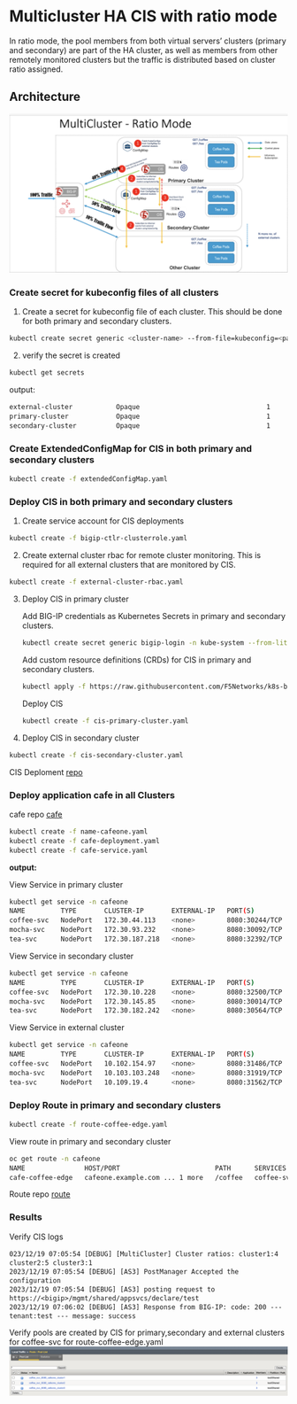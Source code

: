 # Multicluster HA CIS with ratio mode
 
In ratio mode, the pool members from both virtual servers’ clusters (primary and secondary) are part of the HA cluster, as well as members from other remotely monitored clusters but the traffic is distributed based on cluster ratio assigned.

## Architecture

![Architecture](../images/ratio.png)

### Create secret for kubeconfig files of all clusters

1. Create a secret for kubeconfig file of each cluster. This should be done for both primary and secondary clusters.
```bash
kubectl create secret generic <cluster-name> --from-file=kubeconfig=<path-to-kubeconfig-file>
``` 
2. verify the secret is created
```bash
kubectl get secrets
```
output:
```bash
external-cluster           Opaque                                1      53s
primary-cluster            Opaque                                1      16m
secondary-cluster          Opaque                                1      15m
```

### Create ExtendedConfigMap for CIS in both primary and secondary clusters
```bash
kubectl create -f extendedConfigMap.yaml
```

### Deploy CIS in both primary and secondary clusters
1. Create service account for CIS deployments
```bash
kubectl create -f bigip-ctlr-clusterrole.yaml
```
2. Create external cluster rbac for remote cluster monitoring. This is required for all external clusters that are monitored by CIS.
```bash
kubectl create -f external-cluster-rbac.yaml
```
3. Deploy CIS in primary cluster

   Add BIG-IP credentials as Kubernetes Secrets in primary and secondary clusters.
   ```bash
   kubectl create secret generic bigip-login -n kube-system --from-literal=username=admin --from-literal=password=<password>
   ```
   Add custom resource definitions (CRDs) for CIS in primary and secondary clusters.
    ```bash
    kubectl apply -f https://raw.githubusercontent.com/F5Networks/k8s-bigip-ctlr/master/docs/config_examples/customResourceDefinitions/customresourcedefinitions.yml
    ```
   Deploy CIS
   ```bash
   kubectl create -f cis-primary-cluster.yaml
   ```
4. Deploy CIS in secondary cluster
```bash
kubectl create -f cis-secondary-cluster.yaml
```

CIS Deploment [repo](../CIS)

### Deploy application cafe in all Clusters
cafe repo [cafe](../deployments/cafeone)
```bash
kubectl create -f name-cafeone.yaml
kubectl create -f cafe-deployment.yaml
kubectl create -f cafe-service.yaml
```
**output:**

View Service in primary cluster
```bash
kubectl get service -n cafeone
NAME         TYPE       CLUSTER-IP       EXTERNAL-IP   PORT(S)          AGE
coffee-svc   NodePort   172.30.44.113    <none>        8080:30244/TCP   2m18s
mocha-svc    NodePort   172.30.93.232    <none>        8080:30092/TCP   2m18s
tea-svc      NodePort   172.30.187.218   <none>        8080:32392/TCP   2m18s
```
View Service in secondary cluster
```bash
kubectl get service -n cafeone
NAME         TYPE       CLUSTER-IP       EXTERNAL-IP   PORT(S)          AGE
coffee-svc   NodePort   172.30.10.228    <none>        8080:32500/TCP   3m25s
mocha-svc    NodePort   172.30.145.85    <none>        8080:30014/TCP   3m25s
tea-svc      NodePort   172.30.182.242   <none>        8080:30564/TCP   3m25s
```
View Service in external cluster
```bash
kubectl get service -n cafeone
NAME         TYPE       CLUSTER-IP       EXTERNAL-IP   PORT(S)          AGE
coffee-svc   NodePort   10.102.154.97    <none>        8080:31486/TCP   3m40s
mocha-svc    NodePort   10.103.103.248   <none>        8080:31919/TCP   3m40s
tea-svc      NodePort   10.109.19.4      <none>        8080:31562/TCP   3m40s
```
### Deploy Route in primary and secondary clusters
```bash
kubectl create -f route-coffee-edge.yaml
```
View route in primary and secondary cluster
```bash
oc get route -n cafeone
NAME               HOST/PORT                        PATH      SERVICES     PORT   TERMINATION   WILDCARD
cafe-coffee-edge   cafeone.example.com ... 1 more   /coffee   coffee-svc   8080                 None
```
Route repo [route](../routes)

### Results
Verify CIS logs
```
023/12/19 07:05:54 [DEBUG] [MultiCluster] Cluster ratios: cluster1:4 cluster2:5 cluster3:1
2023/12/19 07:05:54 [DEBUG] [AS3] PostManager Accepted the configuration
2023/12/19 07:05:54 [DEBUG] [AS3] posting request to https://<bigip>/mgmt/shared/appsvcs/declare/test
2023/12/19 07:06:02 [DEBUG] [AS3] Response from BIG-IP: code: 200 --- tenant:test --- message: success
```

Verify pools are created by CIS for primary,secondary and external clusters for coffee-svc for route-coffee-edge.yaml
![BIP-IP Pools](../images/ratio-pools.png)


